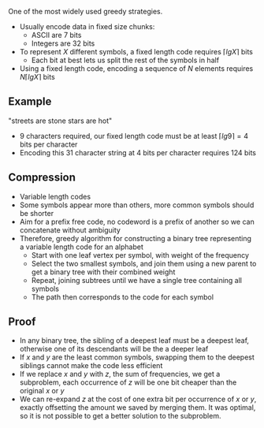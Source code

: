 One of the most widely used greedy strategies. 
- Usually encode data in fixed size chunks:
	- ASCII are 7 bits
	- Integers are 32 bits
- To represent $X$ different symbols, a fixed length code requires $\lceil lgX \rceil$ bits
	- Each bit at best lets us split the rest of the symbols in half
- Using a fixed length code, encoding a sequence of $N$ elements requires $N\lceil lgX \rceil$ bits

## Example
"streets are stone stars are hot"
- 9 characters required, our fixed length code must be at least $\lceil lg9 \rceil = 4$ bits per character
- Encoding this 31 character string at 4 bits per character requires 124 bits

## Compression
- Variable length codes
- Some symbols appear more than others, more common symbols should be shorter
- Aim for a prefix free code, no codeword is a prefix of another so we can concatenate without ambiguity
- Therefore, greedy algorithm for constructing a binary tree representing a variable length code for an alphabet
	- Start with one leaf vertex per symbol, with weight of the frequency
	- Select the two smallest symbols, and join them using a new parent to get a binary tree with their combined weight
	- Repeat, joining subtrees until we have a single tree containing all symbols
	- The path then corresponds to the code for each symbol

## Proof
- In any binary tree, the sibling of a deepest leaf must be a deepest leaf, otherwise one of its descendants will be the a deeper leaf
- If $x$ and $y$ are the least common symbols, swapping them to the deepest siblings cannot make the code less efficient
- If we replace $x$ and $y$ with $z$, the sum of frequencies, we get a subproblem, each occurrence of $z$ will be one bit cheaper than the original $x$ or $y$
- We can re-expand $z$ at the cost of one extra bit per occurrence of $x$ or $y$, exactly offsetting the amount we saved by merging them. It was optimal, so it is not possible to get a better solution to the subproblem. 